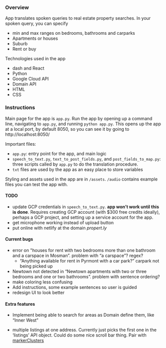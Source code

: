 

### Overview 

App translates spoken queries to real estate property searches. In your spoken query, you can specify 

- min and max ranges on bedrooms, bathrooms and carparks
- Apartments or houses
- Suburb
- Rent or buy 

Technologies used in the app

* dash and React
* Python
* Google Cloud API 
* Domain API 
* HTML 
* CSS





### Instructions 

Main page for the app is `app.py`. Run the app by opening up a command line, navigating to `app.py`, and running `python app.py`. This opens up the app at a local port, by default 8050, so you can see it by going to http://localhost:8050/

Important files: 

* `app.py`: entry point for the app, and main logic 
* `speech_to_text.py`, `text_to_post_fields.py`, and `post_fields_to_map.py`: three scripts called by `app.py` to do the translation procedure. 
* `txt` files are used by the app as an easy place to store variables 

Styling and assets used in the app are in `/assets`. `/audio` contains example files you can test the app with. 





#### TODO

* update GCP credentials in `speech_to_text.py`. **app won’t work until this is done**. Requires creating GCP account (with \$300 free credits ideally), perhaps a GCP project, and setting up a service account for the app. 
* get microphone working instead of upload button 
* put online with netlify at the domain *propert.ly*



#### Current bugs

- error on "houses for rent with two bedrooms more than one bathroom and a carspace in Mosman”. problem with “a carspace”? regex?
  - “Anything available for rent in Pyrmont with a car park?” carpark not being picked up 
- Newtown not detected in “Newtown apartments with two or three bedrooms and one or two bathrooms”. problem with sentence ordering?
- make coloring less confusing 
- Add instructions, some example sentences so user is guided
- redesign UI to look better 



#### Extra features 

* Implement being able to search for areas as Domain define them, like “Inner West”
- multiple listings at one address. Currently just picks the first one in the ‘listings’ API object. Could do some nice scroll bar thing. Pair with [markerClusters](https://medium.com/@bobhaffner/folium-markerclusters-and-fastmarkerclusters-1e03b01cb7b1)

